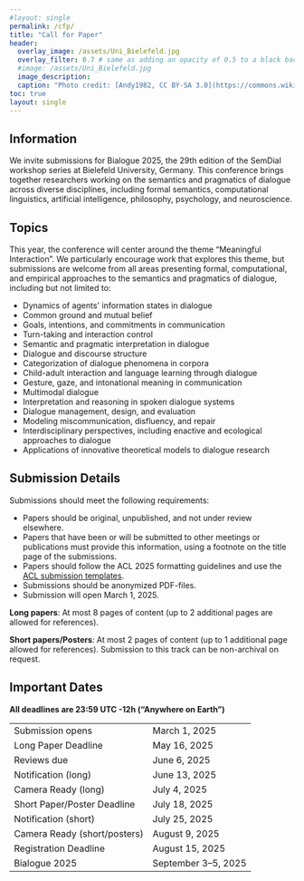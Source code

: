 ```yaml
---
#layout: single
permalink: /cfp/
title: "Call for Paper"
header:
  overlay_image: /assets/Uni_Bielefeld.jpg
  overlay_filter: 0.7 # same as adding an opacity of 0.5 to a black background
  #image: /assets/Uni_Bielefeld.jpg
  image_description: 
  caption: "Photo credit: [Andy1982, CC BY-SA 3.0](https://commons.wikimedia.org/wiki/File:Uni_Bielefeld.jpg) via Wikimedia Commons"
toc: true
layout: single
---
```



## Information

We invite submissions for Bialogue 2025, the 29th edition of the SemDial workshop series at Bielefeld University, Germany. This conference brings together researchers working on the semantics and pragmatics of dialogue across diverse disciplines, including formal semantics, computational linguistics, artificial intelligence, philosophy, psychology, and neuroscience.


## Topics

This year, the conference will center around the theme “Meaningful Interaction”. We particularly encourage work that explores this theme, but submissions are welcome from all areas presenting formal, computational, and empirical approaches to the semantics and pragmatics of dialogue, including but not limited to:

- Dynamics of agents' information states in dialogue
- Common ground and mutual belief
- Goals, intentions, and commitments in communication
- Turn-taking and interaction control
- Semantic and pragmatic interpretation in dialogue
- Dialogue and discourse structure
- Categorization of dialogue phenomena in corpora
- Child-adult interaction and language learning through dialogue
- Gesture, gaze, and intonational meaning in communication
- Multimodal dialogue
- Interpretation and reasoning in spoken dialogue systems
- Dialogue management, design, and evaluation
- Modeling miscommunication, disfluency, and repair
- Interdisciplinary perspectives, including enactive and ecological approaches to dialogue
- Applications of innovative theoretical models to dialogue research


## Submission Details

Submissions should meet the following requirements: 
  - Papers should be original, unpublished, and not under review elsewhere.
  - Papers that have been or will be submitted to other meetings or publications must provide this information, using a footnote on the title page of the submissions.
  - Papers should follow the ACL 2025 formatting guidelines and use the [ACL submission templates](https://github.com/acl-org/acl-style-files/).
  - Submissions should be anonymized PDF-files.
  - Submission will open March 1, 2025.

**Long papers**: At most 8 pages of content (up to 2 additional pages are allowed for references).

**Short papers/Posters**: At most 2 pages of content (up to 1 additional page allowed for references). Submission to this track can be non-archival on request.


## Important Dates

**All deadlines are 23:59 UTC -12h (“Anywhere on Earth”)**

|                             |                     | 
| --------------------------- | ------------------- |
| Submission opens            | March 1, 2025       |
| Long Paper Deadline         | May 16, 2025        |
| Reviews due                 | June 6, 2025        |
| Notification (long)         | June 13, 2025       |
| Camera Ready (long)         | July 4, 2025        |
| Short Paper/Poster Deadline | July 18, 2025       |
| Notification (short)        | July 25, 2025       |
| Camera Ready (short/posters)| August 9, 2025      |
| Registration Deadline       | August 15, 2025     |
| Bialogue 2025               | September 3–5, 2025 |
